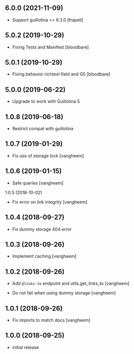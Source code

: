 6.0.0 (2021-11-09)
------------------

- Support guillotina >= 6.3.0
  [frapell]


5.0.2 (2019-10-29)
------------------

- Fixing Tests and Manifest
  [bloodbare]


5.0.1 (2019-10-29)
------------------

- Fixing behavior richtext field and G5
  [bloodbare]


5.0.0 (2019-06-22)
------------------

- Upgrade to work with Guillotina 5


1.0.8 (2019-06-18)
------------------

- Restrict compat with guillotina


1.0.7 (2019-01-29)
------------------

- Fix use of storage lock
  [vangheem]


1.0.6 (2019-01-15)
------------------

- Safe queries
  [vangheem]


1.0.5 (2018-10-02)

- Fix error on link integrity
  [vangheem]

## 1.0.4 (2018-09-27)

- Fix dummy storage 404 error

## 1.0.3 (2018-09-26)

- Implement caching
  [vangheem]


## 1.0.2 (2018-09-26)

- Add `@links-to` endpoint and utils.get_links_to
  [vangheem]

- Do not fail when using dummy storage
  [vangheem]

## 1.0.1 (2018-09-26)

- Fix imports to match docs
  [vangheem]


## 1.0.0 (2018-09-25)

- initial release
